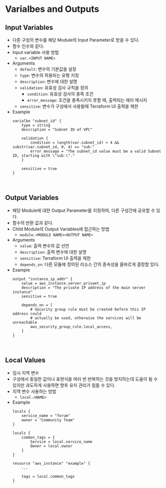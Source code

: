 # Varialbes and Outputs

## Input Variables
* 다른 구성의 변수를 해당 Module의 Input Parameter로 받을 수 있다.
* 함수 인수와 같다.
* Input variable 사용 방법
    * ```var.<INPUT NAME>```
* Arguments
    * ```default```: 변수의 기본값을 설정
    * ```type```: 변수의 허용되는 유형 지정
    * ```description```: 변수에 대한 설명
    * ```validation```: 유효성 검사 규칙을 정의
        * ```condition```: 유효성 검사의 충족 조건
        * ```error_message```: 조건을 충족시키지 못할 때, 출력되는 에러 메시지
    * ```sensitive```: 변수가 구성에서 사용될때 Terraform UI 출력을 제한
* Example
    ```
    varialbe "subnet_id" {
        type = string
        description = "Subnet ID of VPC"

        validation {
            condition = length(var.subnet_id) > 4 && substr(var.subnet_id, 0, 4) == "sub-"
            error_message = "The subnet_id value must be a valid Subnet ID, starting with \"sub-\"."
        }

        sensitive = true
    }
    ```
</br>

## Output Variables
* 해당 Module에 대한 Output Parameter를 지정하여, 다른 구성간에 공유할 수 있다.
* 함수의 반환 값과 같다.
* Child Module의 Output Variables에 접근하는 방법
    * ```module.<MODULE NAME><OUTPUT NAME>```
* Arguments
    * ```value```: 출력 변수의 값 선언
    * ```description```: 출력 변수에 대한 설명
    * ```sensitive```: Terraform UI 출력을 제한
    * ```depends_on```: 다른 모듈에 정의된 리소스 간의 종속성을 올바르게 결정할 있다.
* Example
    ```
    output "instance_ip_addr" {
        value = aws_instance.server.privaet_ip
        description = "The private IP address of the main server instance"
        sensitive = true

        depends_on = [
            # Security group rule must be created before this IP address could
            # actually be used, otherwise the services will be unreachable
            aws_security_group_rule.local_access,
        ]
    }
    ```
</br>

## Local Values
* 임시 지역 변수
* 구성에서 동일한 값이나 표현식을 여러 번 반복하는 것을 방지하는데 도움이 될 수 있지만 과도하게 사용하면 향후 유지 관리가 힘들 수 있다.
* 지역 변수 사용하는 방법
    * ```local.<NAME>```
* Example
    ```
    locals {
        service_name = "forum"
        owner = "Community Team"
    }

    locals {
        common_tags = {
            Service = local.service_name
            Owner = local.owner
        }
    }

    resource "aws_instance" "example" {
        ...

        tags = local.common_tags
    }
    ```

